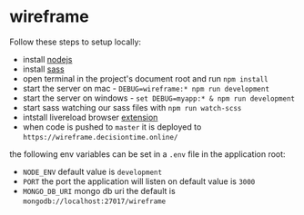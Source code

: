 # wireframe

Follow these steps to setup locally:

- install [nodejs](https://nodejs.org/en/)
- install [sass](https://sass-lang.com/install)
- open terminal in the project's document root and run `npm install`
- start the server on mac - `DEBUG=wireframe:* npm run development`
- start the server on windows - `set DEBUG=myapp:* & npm run development`
- start sass watching our sass files with `npm run watch-scss`
- intstall livereload browser [extension](http://livereload.com/extensions/)
- when code is pushed to `master` it is deployed to `https://wireframe.decisiontime.online/`

the following env variables can be set in a `.env` file in the application root:
 - `NODE_ENV` default value is `development`
 - `PORT` the port the application will listen on default value is `3000`
 - `MONGO_DB_URI` mongo db uri the default is `mongodb://localhost:27017/wireframe`
